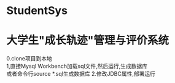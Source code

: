 # StudentSys
# 大学生"成长轨迹"管理与评价系统
0.clone项目到本地  
1,直接Mysql Workbench加载sql文件,然后运行,生成数据库  
或者命令行source *.sql生成数据库
2.修改JDBC属性,部署运行 
